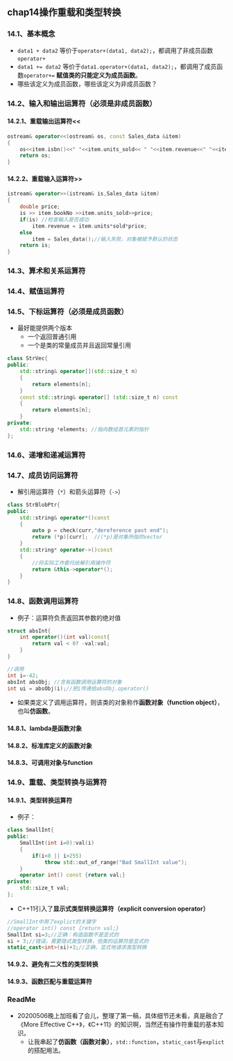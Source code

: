 ## chap14操作重载和类型转换

### 14.1、基本概念

+ `data1 + data2` 等价于`operator+(data1, data2);`，都调用了非成员函数`operator+`
+ `data1 += data2` 等价于`data1.operator+(data1, data2);`，都调用了成员函数`operator+=`  **赋值类的只能定义为成员函数**。
+ 哪些该定义为成员函数，哪些该定义为非成员函数？

### 14.2、输入和输出运算符（必须是非成员函数）

#### 14.2.1、重载输出运算符<<

```cpp
ostream& operator<<(ostream& os, const Sales_data &item)
{
    os<<item.isbn()<<" "<<item.units_sold<< " "<<item.revenue<<" "<<item.avg_price();
    return os;
}
```

#### 14.2.2、重载输入运算符>>

```cpp
istream& operator>>(istream& is,Sales_data &item)
{
    double price;
    is >> item.bookNo >>item.units_sold>>price;
    if(is) //检查输入是否成功
        item.revenue = item.units*sold*price;
    else
        item = Sales_data();//输入失败，对象被赋予默认的状态
    return is;
}
```

### 14.3、算术和关系运算符

### 14.4、赋值运算符

### 14.5、下标运算符（必须是成员函数）

+ 最好能提供两个版本
  + 一个返回普通引用
  + 一个是类的常量成员并且返回常量引用

```cpp
class StrVec{
public:
    std::string& operator[](std::size_t n)
    {
        return elements[n];
    }
    const std::string& operator[] (std::size_t n) const
    {
        return elements[n];
    }
private:
    std::string *elements; //指向数组首元素的指针
};
```

### 14.6、递增和递减运算符

### 14.7、成员访问运算符

+ 解引用运算符（`*`）和箭头运算符（`->`）

```cpp
class StrBlobPtr{
public:
    std::string& operator*()const
    {
        auto p = check(curr,"dereference past end");
        return (*p)[curr];  //(*p)是对象所指的vector
    }
    std::string* operator->()const
    {
        //将实际工作委托给解引用操作符
        return &this->operator*();
    }
}
```

### 14.8、函数调用运算符

+ 例子：运算符负责返回其参数的绝对值

```cpp
struct absInt{
    int operator()(int val)const{
        return val < 0? -val:val;
    }
}

//调用
int i=-42;
absInt absObj; //含有函数调用运算符的对象
int ui = absObj(i);//把i传递给absObj.operator()
```

+ 如果类定义了调用运算符，则该类的对象称作**函数对象（function object）**，也叫**仿函数**。

#### 14.8.1、lambda是函数对象

#### 14.8.2、标准库定义的函数对象

#### 14.8.3、可调用对象与function

### 14.9、重载、类型转换与运算符

#### 14.9.1、类型转换运算符

+ 例子：

```cpp
class SmallInt{
public:
    SmallInt(int i=0):val(i)
    {
        if(i<0 || i>255)
            throw std::out_of_range("Bad SmallInt value");
    }
    operator int() const {return val;}
private:
    std::size_t val;
};
```

+ C++11引入了**显示式类型转换运算符（explicit conversion operator）**

```cpp
//SmallInt中用了explict的关键字
//operator int() const {return val;}
SmallInt si=3;//正确：构造函数不是显式的
si + 3;//错误，需要隐式类型转换，但类的运算符是显式的
static_cast<int>(si)+3;//正确，显式地请求类型转换
```

#### 14.9.2、避免有二义性的类型转换

#### 14.9.3、函数匹配与重载运算符

### ReadMe

+ 20200506晚上加班看了会儿，整理了第一稿，具体细节还未看，真是融合了《More Effective C++》，《C++11》的知识啊，当然还有操作符重载的基本知识。
  + 让我串起了**仿函数（函数对象）**，`std::function`，`static_cast`与`explict`的搭配用法。
